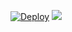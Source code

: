 [![Deploy](https://www.herokucdn.com/deploy/button.svg)](https://heroku.com/deploy)
 <a href="https://patreon.com/endel"><img src="https://img.shields.io/endpoint.svg?url=https%3A%2F%2Fshieldsio-patreon.vercel.app%2Fapi%3Fusername%3Dendel%&style=for-the-badge" /></a>


